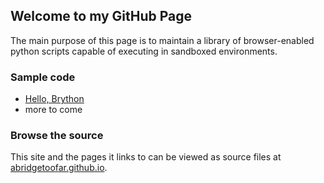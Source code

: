 ## Welcome to my GitHub Page

The main purpose of this page is to maintain a library of browser-enabled python scripts capable of executing in sandboxed environments.

### Sample code

- [Hello, Brython](hello_world\brython.html)
- more to come

### Browse the source

This site and the pages it links to can be viewed as source files at [abridgetoofar.github.io](https://github.com/ABridgeTooFar/abridgetoofar.github.io). 
